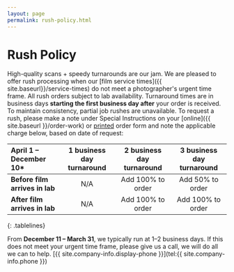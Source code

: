 ```yaml
---
layout: page
permalink: rush-policy.html
---
```


# Rush Policy

High-quality scans + speedy turnarounds are our jam. We are pleased to offer rush processing when our [film service times]({{ site.baseurl}}/service-times) do not meet a photographer's urgent time frame. All rush orders subject to lab availability. Turnaround times are in business days **starting the first business day after** your order is received. To maintain consistency, partial job rushes are unavailable. To request a rush, please make a note under Special Instructions on your [online]({{ site.baseurl }}/order-work) or <a href="{{site.baseurl}}/images/PhotoVision-Film-Order-Form-Dec-2017.pdf" target="_blank">printed</a> order form and note the applicable charge below, based on date of request: 


| **April 1 – December 10*** | **1 business day turnaround** | **2 business day turnaround** | **3 business day turnaround** |
| :--- | :---: | :---: | :---: |
| **Before film arrives in lab** |	N/A	| Add 100% to order | Add 50% to order |
| **After film arrives in lab** | N/A | Add 100% to order | Add 100% to order |
{: .tablelines}

<div class="disclaimer" markdown="1">

From **December 11 – March 31**, we typically run at 1–2 business days. If this does not meet your urgent time frame, please give us a call, we will do all we can to help. [{{ site.company-info.display-phone }}](tel:{{ site.company-info.phone }})
</div>